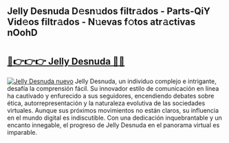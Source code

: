## Jelly Desnuda D𝚎sn𝚞dos filtr𝚊dos - Parts-QiY Vid𝚎os filtr𝚊dos - N𝚞evas f𝚘tos atr𝚊ctivas nOohD

# <h2><a href="http://mb2e3zd.tromn.icu/?c=Jelly+Desnuda">🔗👉👉👉 Jelly Desnuda 🔗🔗</a></h2>

[![Jelly Desnuda nuevo](https://i.imgur.com/pEAQMta.gif)](http://mb2e3zd.tromn.icu/?c=Jelly+Desnuda)
Jelly Desnuda, un individuo complejo e intrigante, desafía la comprensión fácil. Su innovador estilo de comunicación en línea ha cautivado y enfurecido a sus seguidores, encendiendo debates sobre ética, autorrepresentación y la naturaleza evolutiva de las sociedades virtuales. Aunque sus próximos movimientos no están claros, su influencia en el mundo digital es indiscutible. Con una dedicación inquebrantable y un encanto innegable, el progreso de Jelly Desnuda en el panorama virtual es imparable.
